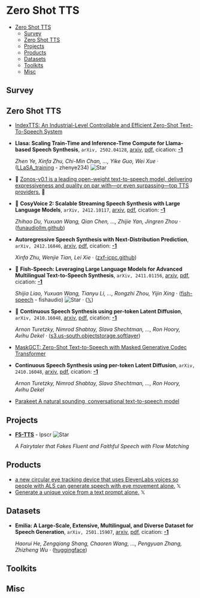 # Zero Shot TTS

- [Zero Shot TTS](#zero-shot-tts) 
  - [Survey](#survey)
  - [Zero Shot TTS](#zero-shot-tts-1)
  - [Projects](#projects)
  - [Products](#products)
  - [Datasets](#datasets)
  - [Toolkits](#toolkits)
  - [Misc](#misc)


## Survey


## Zero Shot TTS

- [IndexTTS: An Industrial-Level Controllable and Efficient Zero-Shot Text-To-Speech System](https://index-tts.github.io/) 
- **Llasa: Scaling Train-Time and Inference-Time Compute for Llama-based 
  Speech Synthesis**, `arXiv, 2502.04128`, [arxiv](http://arxiv.org/abs/2502.04128v1), [pdf](http://arxiv.org/pdf/2502.04128v1.pdf), cication: [**-1**](None) 

	 *Zhen Ye, Xinfa Zhu, Chi-Min Chan, ..., Yike Guo, Wei Xue* · ([LLaSA_training](https://github.com/zhenye234/LLaSA_training) - zhenye234) ![Star](https://img.shields.io/github/stars/zhenye234/LLaSA_training.svg?style=social&label=Star)
- 🌟 [Zonos-v0.1 is a leading open-weight text-to-speech model, delivering expressiveness and quality on par with—or even surpassing—top TTS providers.](https://huggingface.co/Zyphra/Zonos-v0.1-hybrid)  🤗 
- 🌟 **CosyVoice 2: Scalable Streaming Speech Synthesis with Large Language 
  Models**, `arXiv, 2412.10117`, [arxiv](http://arxiv.org/abs/2412.10117v3), [pdf](http://arxiv.org/pdf/2412.10117v3.pdf), cication: [**-1**](None) 

	 *Zhihao Du, Yuxuan Wang, Qian Chen, ..., Zhijie Yan, Jingren Zhou* · ([funaudiollm.github](https://funaudiollm.github.io/cosyvoice2))
- **Autoregressive Speech Synthesis with Next-Distribution Prediction**, `arXiv, 2412.16846`, [arxiv](http://arxiv.org/abs/2412.16846v1), [pdf](http://arxiv.org/pdf/2412.16846v1.pdf), cication: [**-1**](None) 

	 *Xinfa Zhu, Wenjie Tian, Lei Xie* · ([zxf-icpc.github](https://zxf-icpc.github.io/kalle/))
- :star2: **Fish-Speech: Leveraging Large Language Models for Advanced Multilingual 
  Text-to-Speech Synthesis**, `arXiv, 2411.01156`, [arxiv](http://arxiv.org/abs/2411.01156v1), [pdf](http://arxiv.org/pdf/2411.01156v1.pdf), cication: [**-1**](None) 

	 *Shijia Liao, Yuxuan Wang, Tianyu Li, ..., Rongzhi Zhou, Yijin Xing* · ([fish-speech](https://github.com/fishaudio/fish-speech) - fishaudio) ![Star](https://img.shields.io/github/stars/fishaudio/fish-speech.svg?style=social&label=Star) · ([𝕏](https://x.com/FishAudio/status/1853655232779313408))
- 🌟 **Continuous Speech Synthesis using per-token Latent Diffusion**, `arXiv, 2410.16048`, [arxiv](http://arxiv.org/abs/2410.16048v1), [pdf](http://arxiv.org/pdf/2410.16048v1.pdf), cication: [**-1**](None) 

	 *Arnon Turetzky, Nimrod Shabtay, Slava Shechtman, ..., Ron Hoory, Avihu Dekel* · ([s3.us-south.objectstorage.softlayer](https://s3.us-south.objectstorage.softlayer.net/zk-wav-data/Webpages/PerTokenLatentDiffusion/index.html))
- [MaskGCT:       Zero-Shot Text-to-Speech with Masked Generative Codec Transformer](https://maskgct.github.io/) 
- **Continuous Speech Synthesis using per-token Latent Diffusion**, `arXiv, 2410.16048`, [arxiv](http://arxiv.org/abs/2410.16048v1), [pdf](http://arxiv.org/pdf/2410.16048v1.pdf), cication: [**-1**](None) 

	 *Arnon Turetzky, Nimrod Shabtay, Slava Shechtman, ..., Ron Hoory, Avihu Dekel*
- [Parakeet A natural sounding, conversational text-to-speech model](https://jordandare.github.io/blog/2024/parakeet/) 

## Projects

- [**F5-TTS**](https://github.com/lpscr/F5-TTS) - lpscr ![Star](https://img.shields.io/github/stars/lpscr/F5-TTS.svg?style=social&label=Star) 

	 *A Fairytaler that Fakes Fluent and Faithful Speech with Flow Matching*

## Products

- [a new circular eye tracking device that uses ElevenLabs voices so people with ALS can generate speech with eye movement alone.](https://x.com/elevenlabsio/status/1850177441391854049)  𝕏 
- [Generate a unique voice from a text prompt alone.](https://x.com/elevenlabsio/status/1849083718838657186)  𝕏 

## Datasets

- **Emilia: A Large-Scale, Extensive, Multilingual, and Diverse Dataset for 
  Speech Generation**, `arXiv, 2501.15907`, [arxiv](http://arxiv.org/abs/2501.15907v1), [pdf](http://arxiv.org/pdf/2501.15907v1.pdf), cication: [**-1**](None) 

	 *Haorui He, Zengqiang Shang, Chaoren Wang, ..., Pengyuan Zhang, Zhizheng Wu* · ([huggingface](https://huggingface.co/datasets/amphion/Emilia-Dataset.))

## Toolkits


## Misc